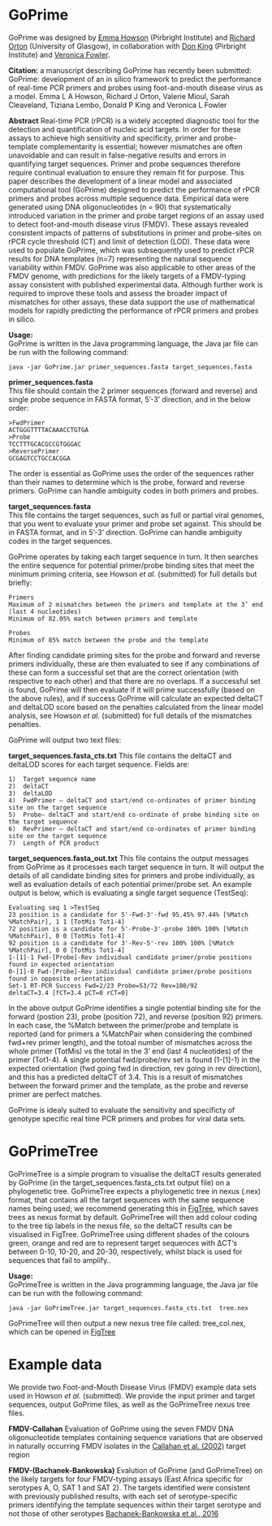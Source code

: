 # GoPrime
GoPrime was designed by [Emma Howson](https://www.pirbright.ac.uk/users/dr-emma-howson) (Pirbright Institute) and [Richard Orton](https://www.gla.ac.uk/researchinstitutes/iii/staff/richardorton/) (University of Glasgow), in collaboration with [Don King](https://www.pirbright.ac.uk/users/dr-don-king) (Pirbright Institute) and [Veronica Fowler](https://www.researchgate.net/profile/Veronica_Fowler).  

**Citation:** a manuscript describing GoPrime has recently been submitted:\
GoPrime: development of an in silico framework to predict the performance of real-time PCR primers and probes using foot-and-mouth disease virus as a model. Emma L A Howson, Richard J Orton, Valerie Mioul, Sarah Cleaveland, Tiziana Lembo, Donald P King and Veronica L Fowler

**Abstract**
Real-time PCR (rPCR) is a widely accepted diagnostic tool for the detection and quantification of nucleic acid targets. In order for these assays to achieve high sensitivity and specificity, primer and probe-template complementarity is essential; however mismatches are often unavoidable and can result in false-negative results and errors in quantifying target sequences. Primer and probe sequences therefore require continual evaluation to ensure they remain fit for purpose. This paper describes the development of a linear model and associated computational tool (GoPrime) designed to predict the performance of rPCR primers and probes across multiple sequence data. Empirical data were generated using DNA oligonucleotides (n = 90) that systematically introduced variation in the primer and probe target regions of an assay used to detect foot-and-mouth disease virus (FMDV). These assays revealed consistent impacts of patterns of substitutions in primer and probe-sites on rPCR cycle threshold (CT) and limit of detection (LOD). These data were used to populate GoPrime, which was subsequently used to predict rPCR results for DNA templates (n=7) representing the natural sequence variability within FMDV. GoPrime was also applicable to other areas of the FMDV genome, with predictions for the likely targets of a FMDV-typing assay consistent with published experimental data. Although further work is required to improve these tools and assess the broader impact of mismatches for other assays, these data support the use of mathematical models for rapidly predicting the performance of rPCR primers and probes in silico.

**Usage:**\
GoPrime is written in the Java programming language, the Java jar file can be run with the following command:

```
java -jar GoPrime.jar primer_sequences.fasta target_sequences.fasta
```

**primer_sequences.fasta**\
This file should contain the 2 primer sequences (forward and reverse) and single probe sequence in FASTA format, 5’-3’ direction, and in the below order:
```
>FwdPrimer
ACTGGGTTTTACAAACCTGTGA
>Probe
TCCTTTGCACGCCGTGGGAC
>ReversePrimer
GCGAGTCCTGCCACGGA
```
The order is essential as GoPrime uses the order of the sequences rather than their names to determine which is the probe, forward and reverse primers. GoPrime can handle ambiguity codes in both primers and probes.

**target_sequences.fasta**\
This file contains the target sequences, such as full or partial viral genomes, that you went to evaluate your primer and probe set against. This should be in FASTA format, and in 5’-3’ direction. GoPrime can handle ambiguity codes in the target sequences.

GoPrime operates by taking each target sequence in turn. It then searches the entire sequence for potential primer/probe binding sites that meet the minimum priming criteria, see Howson *et al.* (submitted) for full details but briefly:
```
Primers
Maximum of 2 mismatches between the primers and template at the 3’ end (last 4 nucleotides)
Minimum of 82.05% match between primers and template

Probes
Minimum of 85% match between the probe and the template
```
After finding candidate priming sites for the probe and forward and reverse primers individually, these are then evaluated to see if any combinations of these can form a successful set that are the correct orientation (with respective to each other) and that there are no overlaps. If a successful set is found, GoPrime will then evaluate if it will prime successfully (based on the above rules), and if success GoPrime will calculate an expected deltaCT and deltaLOD score based on the penalties calculated from the linear model analysis, see Howson *et al.* (submitted) for full details of the mismatches penalties.

GoPrime will output two text files:

**target_sequences.fasta_cts.txt**
This file contains the deltaCT and deltaLOD scores for each target sequence. Fields are:
```
1)	Target sequence name
2)	deltaCT
3)	deltaLOD
4)	FwdPrimer – deltaCT and start/end co-ordinates of primer binding site on the target sequence
5)	Probe– deltaCT and start/end co-ordinate of probe binding site on the target sequence
6)	RevPrimer – deltaCT and start/end co-ordinates of primer binding site on the target sequence
7)	Length of PCR product
```

**target_sequences.fasta_out.txt**
This file contains the output messages from GoPrime as it processes each target sequence in turn. It will output the details of all candidate binding sites for primers and probe individually, as well as evaluation details of each potential primer/probe set. An example output is below, which is evaluating a single target sequence (TestSeq):
```
Evaluating seq 1 >TestSeq
23 position is a candidate for 5'-Fwd-3'-fwd 95.45% 97.44% [%Match %MatchPair], 1 1 [TotMis Tot1-4]
72 position is a candidate for 5'-Probe-3'-probe 100% 100% [%Match %MatchPair], 0 0 [TotMis Tot1-4]
92 position is a candidate for 3'-Rev-5'-rev 100% 100% [%Match %MatchPair], 0 0 [TotMis Tot1-4]
1-[1]-1 Fwd-[Probe]-Rev individual candidate primer/probe positions found in expected orientation
0-[1]-0 Fwd-[Probe]-Rev individual candidate primer/probe positions found in opposite orientation
Set-1 RT-PCR Success Fwd=2/23 Probe=53/72 Rev=108/92
deltaCT=3.4 [fCT=3.4 pCT=0 rCT=0]
```
In the above output GoPrime identifies a single potential binding site for the forward (postion 23), probe (position 72), and reverse (position 92) primers. In each case, the %Match between the primer/probe and template is reported (and for primers a %MatchPair when considering the combined fwd+rev primer length), and the totoal number of mismatches across the whole primer (TotMis) vs the total in the 3’ end (last 4 nucleotides) of the primer (Tot1-4). A single potential fwd/probe/rev set is found (1-[1]-1) in the expected orientation (fwd going fwd in direction, rev going in rev direction), and this has a predicted deltaCT of 3.4. This is a result of mismatches between the forward primer and the template, as the probe and reverse primer are perfect matches.

GoPrime is idealy suited to evaluate the sensitivity and specificty of genotype specific real time PCR primers and probes for viral data sets.

# GoPrimeTree
GoPrimeTree is a simple program to visualise the deltaCT results generated by GoPrime (in the target_sequences.fasta_cts.txt output file) on a phylogenetic tree. GoPrimeTree expects a phylogenetic tree in nexus (.nex) format, that contains all the target sequences with the same sequence names being used; we recommend generating this in [FigTree](https://github.com/rambaut/figtree), which saves trees as nexus format by default. GoPrimeTree will then add colour coding to the tree tip labels in the nexus file, so the deltaCT results can be visualised in FigTree. GoPrimeTree using different shades of the colours green, orange and red are  to represent target sequences with ΔCT‘s between 0-10, 10-20, and 20-30, respectively, whilst black is used for sequences that fail to amplify..

**Usage:**\
GoPrimeTree is written in the Java programming language, the Java jar file can be run with the following command:

```
java -jar GoPrimeTree.jar target_sequences.fasta_cts.txt  tree.nex
```
GoPrimeTree will then output a new nexus tree file called: tree_col.nex, which can be opened in [FigTree](https://github.com/rambaut/figtree)

# Example data
We provide two Foot-and-Mouth Disease Virus (FMDV) example data sets used in Howson *et al.* (submitted). We provide the input primer and target sequences, output GoPrime files, as well as the GoPrimeTree nexus tree files.

**FMDV-Callahan**
Evaluation of GoPrime using the seven FMDV DNA oligonucleotide templates containing sequence variations that are observed in naturally occurring FMDV isolates in the [Callahan et al. (2002)](https://www.ncbi.nlm.nih.gov/pubmed/12051502) target region

**FMDV-(Bachanek-Bankowska)**
Evalution of GoPrime (and GoPrimeTree) on the likely targets for four FMDV-typing assays (East Africa specific for serotypes A, O, SAT 1 and SAT 2). The targets identified were consistent with previously published results, with each set of serotype-specific primers identifying the template sequences within their target serotype and not those of other serotypes [Bachanek-Bankowska et al., 2016](https://www.ncbi.nlm.nih.gov/pmc/articles/PMC5764150/)
